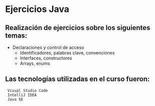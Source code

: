 # Ejercicios Java

## Realización de ejercicios sobre los siguientes temas:
* Declaraciones y control de acceso
    - Identificadores, palabras clave, convenciones
    - Interfaces, constructores
    - Arrays, enums
    
## Las tecnologías utilizadas en el curso fueron:
```
 Visual Studio Code
 IntelliJ IDEA
 Java SE 
```